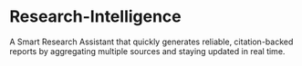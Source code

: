 # Research-Intelligence
A Smart Research Assistant that quickly generates reliable, citation-backed reports by aggregating multiple sources and staying updated in real time.
